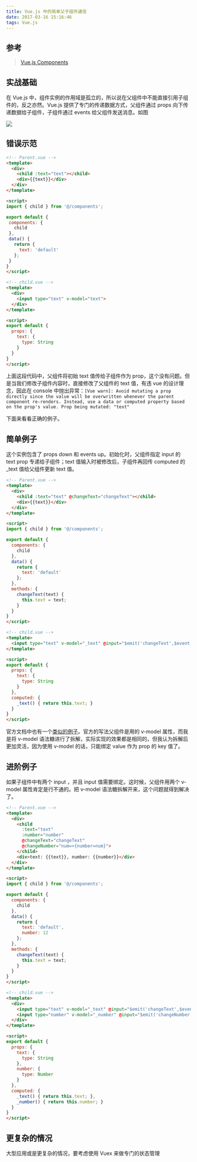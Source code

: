 ```yaml
---
title: Vue.js 中的简单父子组件通信
date: 2017-03-16 15:16:46
tags: Vue.js
---
```


## 参考

> [Vue.js Components](https://vuejs.org/v2/guide/components.html)

## 实战基础

在 Vue.js 中，组件实例的作用域是孤立的，所以说在父组件中不能直接引用子组件的，反之亦然。Vue.js 提供了专门的传递数据方式，父组件通过 props 向下传递数据给子组件，子组件通过 events 给父组件发送消息。如图

<!-- ![](http://7xoxnz.com1.z0.glb.clouddn.com/props-events.png) -->
![](/images/props-events.png)
<!-- more -->

## 错误示范

``` html
<!-- Parent.vue -->
<template>
  <div>
    <child :text="text"></child>
    <div>{{text}}</div>
  </div>
</template>

<script>
import { child } from '@/components';

export default {
 components: {
   child
 },
 data() {
   return {
     text: 'default'
   };
 }
}
</script>
```

``` html
<!-- child.vue -->
<template>
  <div>
    <input type="text" v-model="text">
  </div>
</template>

<script>
export default {
  props: {
    text: {
      type: String
    }
  }
}
</script>
```

上面这段代码中，父组件将初始 text 值传给子组件作为 prop，这个没有问题。但是当我们修改子组件内容时，直接修改了父组件的 text 值，有违 vue 的设计理念，因此在 console 中抛出异常：`[Vue warn]: Avoid mutating a prop directly since the value will be overwritten whenever the parent component re-renders. Instead, use a data or computed property based on the prop's value. Prop being mutated: "text" `

下面来看看正确的例子。

## 简单例子

这个实例包含了 props down 和 events up。初始化时，父组件指定 input 的 text prop 专递给子组件；text 值输入时被修改后，子组件再回传 computed 的 _text 值给父组件更新 text 值。

``` html
<!-- Parent.vue -->
<template>
  <div>
    <child :text="text" @changeText="changeText"></child>
    <div>{{text}}</div>
  </div>
</template>

<script>
import { child } from '@/components';

export default {
  components: {
    child
  },
  data() {
    return {
      text: 'default'
    };
  },
  methods: {
    changeText(text) {
      this.text = text;
    }
  }
}
</script>
```

``` html
<!-- child.vue -->
<template>
  <input type="text" v-model="_text" @input="$emit('changeText',$event.target.value)">
</template>

<script>
export default {
  props: {
    text: {
      type: String
    }
  },
  computed: {
    _text() { return this.text; }
  }
}
</script>
```

官方文档中也有一个[类似的例子](https://vuejs.org/v2/guide/components.html#Form-Input-Components-using-Custom-Events)。官方的写法父组件是用的 v-model 属性，而我是将 v-model 语法糖进行了拆解，实际实现的效果都是相同的，但我认为拆解后更加灵活，因为使用 v-model 的话，只能绑定 value 作为 prop 的 key 值了。

## 进阶例子

如果子组件中有两个 input ，并且 input 值需要绑定。这时候，父组件用两个 v-model 属性肯定是行不通的。把 v-model 语法糖拆解开来，这个问题就得到解决了。

``` html
<!-- Parent.vue -->
<template>
  <div>
    <child
      :text="text"
      :number="number"
      @changeText="changeText"
      @changeNumber="num=>{number=num}">
    </child>
    <div>text: {{text}}, number: {{number}}</div>
  </div>
</template>

<script>
import { child } from '@/components';

export default {
  components: {
    child
  },
  data() {
    return {
      text: 'default',
      number: 12
    };
  },
  methods: {
    changeText(text) {
      this.text = text;
    }
  }
}
</script>
```

``` html
<!-- child.vue -->
<template>
  <div>
    <input type="text" v-model="_text" @input="$emit('changeText',$event.target.value)">
    <input type="number" v-model="_number" @input="$emit('changeNumber',$event.target.value)">
  </div>
</template>

<script>
export default {
  props: {
    text: {
      type: String
    },
    number: {
      type: Number
    }
  },
  computed: {
    _text() { return this.text; },
    _number() { return this.number; }
  }
}
</script>
```

## 更复杂的情况
大型应用或是更复杂的情况，要考虑使用 Vuex 来做专门的状态管理
